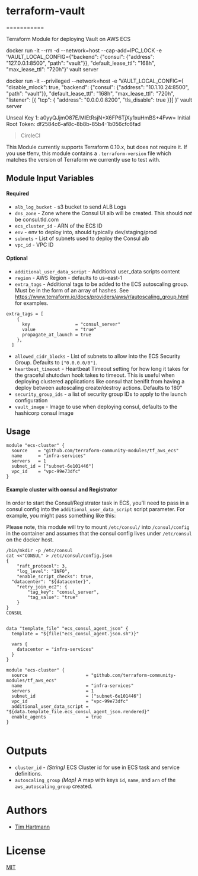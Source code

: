 # terraform-vault

===========

Terraform Module for deploying Vault on AWS ECS

docker run -it --rm -d --network=host --cap-add=IPC_LOCK -e 'VAULT_LOCAL_CONFIG={"backend": {"consul": {"address": "127.0.0.1:8500", "path": "vault"}}, "default_lease_ttl": "168h", "max_lease_ttl": "720h"}'  vault server

docker run -it --privileged --network=host -e 'VAULT_LOCAL_CONFIG={ "disable_mlock": true, "backend": {"consul": {"address": "10.1.10.24:8500", "path": "vault"}}, "default_lease_ttl": "168h", "max_lease_ttl": "720h", "listener": [{ "tcp": { "address": "0.0.0.0:8200", "tls_disable": true }}] }'  vault server

Unseal Key 1: a0yyQJjmO87E/MlEtRsjN+X6FP6TjXy1xuHmBS+4Fvw=
Initial Root Token: df2584c6-af8c-8b8b-85b4-1b056cfc6fad

> CircleCI


This Module currently supports Terraform 0.10.x, but does not require it. If you use tfenv, this module contains a `.terraform-version` file which matches the version of Terraform we currently use to test with.


Module Input Variables
----------------------
#### Required
- `alb_log_bucket` - s3 bucket to send ALB Logs
- `dns_zone` - Zone where the Consul UI alb will be created. This should *not* be consul.tld.com
- `ecs_cluster_id` - ARN of the ECS ID
- `env` - env to deploy into, should typically dev/staging/prod
- `subnets` - List of subnets used to deploy the Consul alb
- `vpc_id`  - VPC ID


#### Optional

- `additional_user_data_script` - Additional user_data scripts content
- `region` - AWS Region - defaults to us-east-1
- `extra_tags` - Additional tags to be added to the ECS autoscaling group. Must be in the form of an array of hashes. See https://www.terraform.io/docs/providers/aws/r/autoscaling_group.html for examples.
```
extra_tags = [
    {
      key                 = "consul_server"
      value               = "true"
      propagate_at_launch = true
    },
  ]
```
- `allowed_cidr_blocks` - List of subnets to allow into the ECS Security Group. Defaults to `["0.0.0.0/0"]`.
- `heartbeat_timeout` - Heartbeat Timeout setting for how long it takes for the graceful shutodwn hook takes to timeout. This is useful when deploying clustered applications like consul that benifit from having a deploy between autoscaling create/destroy actions. Defaults to 180"
- `security_group_ids` - a list of security group IDs to apply to the launch configuration
- `vault_image` - Image to use when deploying consul, defaults to the hashicorp consul image

Usage
-----

```hcl
module "ecs-cluster" {
  source    = "github.com/terraform-community-modules/tf_aws_ecs"
  name      = "infra-services"
  servers   = 1
  subnet_id = ["subnet-6e101446"]
  vpc_id    = "vpc-99e73dfc"
}

```

#### Example cluster with consul and Registrator

In order to start the Consul/Registrator task in ECS, you'll need to pass in a consul config into the `additional_user_data_script` script parameter.  For example, you might pass something like this:

Please note, this module will try to mount `/etc/consul/` into `/consul/config` in the container and assumes that the consul config lives under `/etc/consul` on the docker host.  

```Shell
/bin/mkdir -p /etc/consul
cat <<"CONSUL" > /etc/consul/config.json
{
	"raft_protocol": 3,
	"log_level": "INFO",
	"enable_script_checks": true,
  "datacenter": "${datacenter}",
	"retry_join_ec2": {
		"tag_key": "consul_server",
		"tag_value": "true"
	}
}
CONSUL
```


```hcl

data "template_file" "ecs_consul_agent_json" {
  template = "${file("ecs_consul_agent.json.sh")}"

  vars {
    datacenter = "infra-services"
  }
}

module "ecs-cluster" {
  source                      = "github.com/terraform-community-modules/tf_aws_ecs"
  name                        = "infra-services"
  servers                     = 1
  subnet_id                   = ["subnet-6e101446"]
  vpc_id                      = "vpc-99e73dfc"
  additional_user_data_script = "${data.template_file.ecs_consul_agent_json.rendered}"
  enable_agents               = true
}


```


Outputs
=======

- `cluster_id` - _(String)_ ECS Cluster id for use in ECS task and service definitions.
- `autoscaling_group` _(Map)_ A map with keys `id`, `name`, and `arn` of the `aws_autoscaling_group` created.  

Authors
=======

* [Tim Hartmann](https://github.com/tfhartmann)

License
=======

[MIT](LICENSE)
